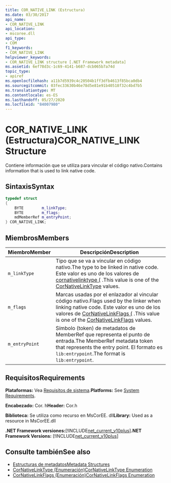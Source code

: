```yaml
---
title: COR_NATIVE_LINK (Estructura)
ms.date: 03/30/2017
api_name:
- COR_NATIVE_LINK
api_location:
- mscoree.dll
api_type:
- COM
f1_keywords:
- COR_NATIVE_LINK
helpviewer_keywords:
- COR_NATIVE_LINK structure [.NET Framework metadata]
ms.assetid: 6ef78d3c-1c69-4141-b687-dcb065b7a74d
topic_type:
- apiref
ms.openlocfilehash: a11b7d5939c4c20504b1ff3dfb4613f85bca0db4
ms.sourcegitcommit: 03fec33630b46e78d5e81e91b40518f32c4bd7b5
ms.translationtype: MT
ms.contentlocale: es-ES
ms.lasthandoff: 05/27/2020
ms.locfileid: "84007980"
---
```

# <a name="cor_native_link-structure"></a><span data-ttu-id="ba62d-102">COR_NATIVE_LINK (Estructura)</span><span class="sxs-lookup"><span data-stu-id="ba62d-102">COR_NATIVE_LINK Structure</span></span>
<span data-ttu-id="ba62d-103">Contiene información que se utiliza para vincular el código nativo.</span><span class="sxs-lookup"><span data-stu-id="ba62d-103">Contains information that is used to link native code.</span></span>  
  
## <a name="syntax"></a><span data-ttu-id="ba62d-104">Sintaxis</span><span class="sxs-lookup"><span data-stu-id="ba62d-104">Syntax</span></span>  
  
```cpp  
typedef struct
{  
    BYTE        m_linkType;  
    BYTE        m_flags;  
    mdMemberRef m_entryPoint;  
} COR_NATIVE_LINK;  
```  
  
## <a name="members"></a><span data-ttu-id="ba62d-105">Miembros</span><span class="sxs-lookup"><span data-stu-id="ba62d-105">Members</span></span>  
  
|<span data-ttu-id="ba62d-106">Miembro</span><span class="sxs-lookup"><span data-stu-id="ba62d-106">Member</span></span>|<span data-ttu-id="ba62d-107">Descripción</span><span class="sxs-lookup"><span data-stu-id="ba62d-107">Description</span></span>|  
|------------|-----------------|  
|`m_linkType`|<span data-ttu-id="ba62d-108">Tipo que se va a vincular en código nativo.</span><span class="sxs-lookup"><span data-stu-id="ba62d-108">The type to be linked in native code.</span></span> <span data-ttu-id="ba62d-109">Este valor es uno de los valores de [cornativelinktype (](cornativelinktype-enumeration.md) .</span><span class="sxs-lookup"><span data-stu-id="ba62d-109">This value is one of the [CorNativeLinkType](cornativelinktype-enumeration.md) values.</span></span>|  
|`m_flags`|<span data-ttu-id="ba62d-110">Marcas usadas por el enlazador al vincular código nativo.</span><span class="sxs-lookup"><span data-stu-id="ba62d-110">Flags used by the linker when linking native code.</span></span> <span data-ttu-id="ba62d-111">Este valor es uno de los valores de [CorNativeLinkFlags (](cornativelinkflags-enumeration.md) .</span><span class="sxs-lookup"><span data-stu-id="ba62d-111">This value is one of the [CorNativeLinkFlags](cornativelinkflags-enumeration.md) values.</span></span>|  
|`m_entryPoint`|<span data-ttu-id="ba62d-112">Símbolo (token) de metadatos de MemberRef que representa el punto de entrada.</span><span class="sxs-lookup"><span data-stu-id="ba62d-112">The MemberRef metadata token that represents the entry point.</span></span> <span data-ttu-id="ba62d-113">El formato es `lib:entrypoint`.</span><span class="sxs-lookup"><span data-stu-id="ba62d-113">The format is `lib:entrypoint`.</span></span>|  
  
## <a name="requirements"></a><span data-ttu-id="ba62d-114">Requisitos</span><span class="sxs-lookup"><span data-stu-id="ba62d-114">Requirements</span></span>  
 <span data-ttu-id="ba62d-115">**Plataformas:** Vea [Requisitos de sistema](../../get-started/system-requirements.md).</span><span class="sxs-lookup"><span data-stu-id="ba62d-115">**Platforms:** See [System Requirements](../../get-started/system-requirements.md).</span></span>  
  
 <span data-ttu-id="ba62d-116">**Encabezado:** Cor. h</span><span class="sxs-lookup"><span data-stu-id="ba62d-116">**Header:** Cor.h</span></span>  
  
 <span data-ttu-id="ba62d-117">**Biblioteca:** Se utiliza como recurso en MsCorEE. dll</span><span class="sxs-lookup"><span data-stu-id="ba62d-117">**Library:** Used as a resource in MsCorEE.dll</span></span>  
  
 <span data-ttu-id="ba62d-118">**.NET Framework versiones:**[!INCLUDE[net_current_v10plus](../../../../includes/net-current-v10plus-md.md)]</span><span class="sxs-lookup"><span data-stu-id="ba62d-118">**.NET Framework Versions:** [!INCLUDE[net_current_v10plus](../../../../includes/net-current-v10plus-md.md)]</span></span>  
  
## <a name="see-also"></a><span data-ttu-id="ba62d-119">Consulte también</span><span class="sxs-lookup"><span data-stu-id="ba62d-119">See also</span></span>

- [<span data-ttu-id="ba62d-120">Estructuras de metadatos</span><span class="sxs-lookup"><span data-stu-id="ba62d-120">Metadata Structures</span></span>](metadata-structures.md)
- [<span data-ttu-id="ba62d-121">CorNativeLinkType (Enumeración)</span><span class="sxs-lookup"><span data-stu-id="ba62d-121">CorNativeLinkType Enumeration</span></span>](cornativelinktype-enumeration.md)
- [<span data-ttu-id="ba62d-122">CorNativeLinkFlags (Enumeración)</span><span class="sxs-lookup"><span data-stu-id="ba62d-122">CorNativeLinkFlags Enumeration</span></span>](cornativelinkflags-enumeration.md)
